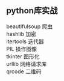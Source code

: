 ## python库实战
beautifulsoup  爬虫    
hashlib   加密  
itertools  迭代器  
PIL   操作图像  
tkinter  图形化  
urllib  网络请求库  
qrcode 二维码